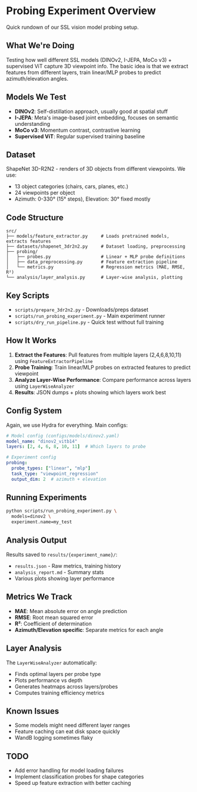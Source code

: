 # Probing Experiment Overview

Quick rundown of our SSL vision model probing setup. 

## What We're Doing

Testing how well different SSL models (DINOv2, I-JEPA, MoCo v3) + supervised ViT capture 3D viewpoint info. The basic idea is that we extract features from different layers, train linear/MLP probes to predict azimuth/elevation angles.

## Models We Test

- **DINOv2**: Self-distillation approach, usually good at spatial stuff
- **I-JEPA**: Meta's image-based joint embedding, focuses on semantic understanding  
- **MoCo v3**: Momentum contrast, contrastive learning
- **Supervised ViT**: Regular supervised training baseline

## Dataset

ShapeNet 3D-R2N2 - renders of 3D objects from different viewpoints. We use:
- 13 object categories (chairs, cars, planes, etc.)
- 24 viewpoints per object 
- Azimuth: 0-330° (15° steps), Elevation: 30° fixed mostly

## Code Structure

```
src/
├── models/feature_extractor.py     # Loads pretrained models, extracts features
├── datasets/shapenet_3dr2n2.py     # Dataset loading, preprocessing
├── probing/
│   ├── probes.py                   # Linear + MLP probe definitions
│   ├── data_preprocessing.py       # Feature extraction pipeline
│   └── metrics.py                  # Regression metrics (MAE, RMSE, R²)
└── analysis/layer_analysis.py      # Layer-wise analysis, plotting
```

## Key Scripts

- `scripts/prepare_3dr2n2.py` - Downloads/preps dataset
- `scripts/run_probing_experiment.py` - Main experiment runner
- `scripts/dry_run_pipeline.py` - Quick test without full training

## How It Works

1. **Extract the Features**: Pull features from multiple layers (2,4,6,8,10,11) using `FeatureExtractorPipeline`
2. **Probe Training**: Train linear/MLP probes on extracted features to predict viewpoint
3. **Analyze Layer-Wise Performance**: Compare performance across layers using `LayerWiseAnalyzer`
4. **Results**: JSON dumps + plots showing which layers work best

## Config System

Again, we use Hydra for everything. Main configs:

```yaml
# Model config (configs/models/dinov2.yaml)
model_name: "dinov2_vitb14"
layers: [2, 4, 6, 8, 10, 11]  # Which layers to probe

# Experiment config  
probing:
  probe_types: ["linear", "mlp"]
  task_type: "viewpoint_regression"
  output_dim: 2  # azimuth + elevation
```

## Running Experiments

```bash
python scripts/run_probing_experiment.py \
  models=dinov2 \
  experiment.name=my_test
```

## Analysis Output

Results saved to `results/{experiment_name}/`:
- `results.json` - Raw metrics, training history
- `analysis_report.md` - Summary stats
- Various plots showing layer performance

## Metrics We Track

- **MAE**: Mean absolute error on angle prediction
- **RMSE**: Root mean squared error  
- **R²**: Coefficient of determination
- **Azimuth/Elevation specific**: Separate metrics for each angle

## Layer Analysis

The `LayerWiseAnalyzer` automatically:
- Finds optimal layers per probe type
- Plots performance vs depth
- Generates heatmaps across layers/probes
- Computes training efficiency metrics

## Known Issues

- Some models might need different layer ranges
- Feature caching can eat disk space quickly
- WandB logging sometimes flaky

## TODO

- Add error handling for model loading failures  
- Implement classification probes for shape categories
- Speed up feature extraction with better caching
